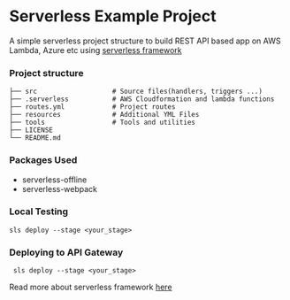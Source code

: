 # Serverless Example Project

A simple serverless project structure to build  REST API based app on AWS Lambda, Azure etc using [serverless framework](https://github.com/serverless/serverless)
### Project structure

    ├── src                   # Source files(handlers, triggers ...)
    ├── .serverless           # AWS Cloudformation and lambda functions
    ├── routes.yml            # Project routes
    ├── resources             # Additional YML Files
    ├── tools                 # Tools and utilities
    ├── LICENSE
    └── README.md

### Packages Used

 - serverless-offline
 - serverless-webpack

### Local Testing
```sls deploy --stage <your_stage> ```

### Deploying to API Gateway

``` sls deploy --stage <your_stage>```

Read more about serverless framework [here](https://github.com/serverless/serverless)
